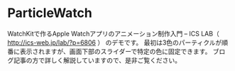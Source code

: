 # ParticleWatch
WatchKitで作るApple Watchアプリのアニメーション制作入門 – ICS LAB（ http://ics-web.jp/lab/?p=6806 ） のデモです。
最初は3色のパーティクルが順番に表示されますが、画面下部のスライダーで特定の色に固定できます。
ブログ記事の方で詳しく解説していますので、是非ご覧ください。

